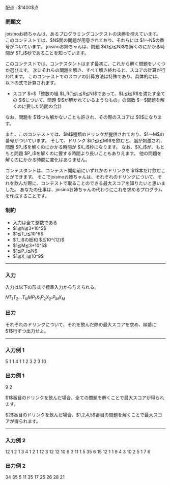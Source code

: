 
<div>

<span>

<span>

<p>
配点 : $1400$点
</p>

<div>

<section>

### **問題文**

<p>
joisinoお姉ちゃんは、あるプログラミングコンテストの決勝を控えています。
このコンテストでは、$N$問の問題が用意されており、それらには $1～N$の番号がついています。
joisinoお姉ちゃんは、問題 $i(1≦i≦N)$を解くのにかかる時間が $T_i$秒であることを知っています。
</p>

<p>
このコンテストでは、コンテスタントはまず最初に、これから解く問題をいくつか選びます。
次にそれらの問題を解き、すべて解き終わると、スコアの計算が行われます。
このコンテストでのスコアの計算方法は特殊であり、具体的には、以下の式で計算されます。
</p>

<ul>

<li>
スコア $=$「整数の組 $L,R(1≦L≦R≦N)$であって、$L≦i≦R$を満たす全ての $i$について、問題 $i$が解かれているようなもの」の個数 $ー$問題を解くのに要した時間の合計
</li>

</ul>

<p>
なお、問題を $1$つも解かないことも許され、その際のスコアは $0$になります。
</p>

<p>
また、このコンテストでは、$M$種類のドリンクが提供されており、$1～M$の番号がついています。
そして、ドリンク $i(1≦i≦M)$を飲むと、脳が刺激され、問題 $P_i$を解くのにかかる時間が $X_i$秒になります。
なお、$X_i$が、もともと問題 $P_i$を解くのに要する時間より長いこともありえます。
他の問題を解くのにかかる時間に変化はありません。
</p>

<p>
コンテスタントは、コンテスト開始前にいずれかのドリンクを $1$本だけ飲むことができます。
そこでjoisinoお姉ちゃんは、それぞれのドリンクについて、それを飲んだ際に、コンテストで取ることのできる最大スコアを知りたいと思いました。
あなたの仕事は、joisinoお姉ちゃんの代わりにこれを求めるプログラムを作成することです。
</p>

</section>

</div>

<div>

<section>

### **制約**

<ul>

<li>
入力は全て整数である
</li>

<li>
$1≦N≦3*10^5$
</li>

<li>
$1≦T_i≦10^9$
</li>

<li>
$T_i$の総和 $≦10^{12}$
</li>

<li>
$1≦M≦3*10^5$
</li>

<li>
$1≦P_i≦N$
</li>

<li>
$1≦X_i≦10^9$
</li>

</ul>

</section>

</div>

---

<div>

<div>

<section>

### **入力**

<p>
入力は以下の形式で標準入力から与えられる。
</p>

<div>

$N$$T_1$$T_2$$...$$T_N$$M$$P_1$$X_1$$P_2$$X_2$$:$$P_M$$X_M$
</div>

</section>

</div>

<div>

<section>

### **出力**

<p>
それぞれのドリンクについて、それを飲んだ際の最大スコアを求め、順番に $1$行ずつ出力せよ。
</p>

</section>

</div>

</div>

---

<div>

<section>

### **入力例 1**

<div>

5
1 1 4 1 1
2
3 2
3 10

</div>

</section>

</div>

<div>

<section>

### **出力例 1**

<div>

9
2

</div>

<p>
$1$番目のドリンクを飲んだ場合、全ての問題を解くことで最大スコアが得られます。
</p>

<p>
$2$番目のドリンクを飲んだ場合、$1,2,4,5$番目の問題を解くことで最大スコアが得られます。
</p>

</section>

</div>

---

<div>

<section>

### **入力例 2**

<div>

12
1 2 1 3 4 1 2 1 12 3 12 12
10
9 3
11 1
5 35
6 15
12 1
1 9
4 3
10 2
5 1
7 6

</div>

</section>

</div>

<div>

<section>

### **出力例 2**

<div>

34
35
5
11
35
17
25
26
28
21

</div>

</section>

</div>

</span>

</span>

</div>
